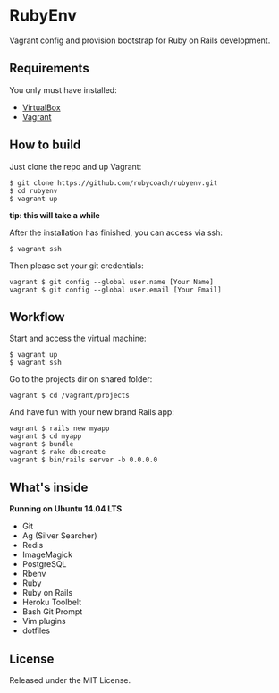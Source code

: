 # RubyEnv

Vagrant config and provision bootstrap for Ruby on Rails development.

## Requirements

You only must have installed:

* [VirtualBox](https://www.virtualbox.org/wiki/downloads)
* [Vagrant](http://vagrantup.com/downloads.html)

## How to build

Just clone the repo and up Vagrant:

    $ git clone https://github.com/rubycoach/rubyenv.git
    $ cd rubyenv
    $ vagrant up

**tip: this will take a while**

After the installation has finished, you can access via ssh:

    $ vagrant ssh

Then please set your git credentials:

    vagrant $ git config --global user.name [Your Name]
    vagrant $ git config --global user.email [Your Email]

## Workflow

Start and access the virtual machine:

    $ vagrant up
    $ vagrant ssh

Go to the projects dir on shared folder:

    vagrant $ cd /vagrant/projects

And have fun with your new brand Rails app:

    vagrant $ rails new myapp
    vagrant $ cd myapp
    vagrant $ bundle
    vagrant $ rake db:create
    vagrant $ bin/rails server -b 0.0.0.0

## What's inside

**Running on Ubuntu 14.04 LTS**

* Git
* Ag (Silver Searcher)
* Redis
* ImageMagick
* PostgreSQL
* Rbenv
* Ruby
* Ruby on Rails
* Heroku Toolbelt
* Bash Git Prompt
* Vim plugins
* dotfiles

## License

Released under the MIT License.

